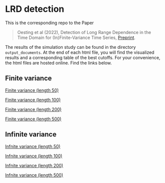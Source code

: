 # LRD detection

This is the corresponding repo to the Paper

> Oesting et al (2022), Detection of Long Range Dependence in the Time Domain for (In)Finite-Variance Time Series, [Preprint](https://arxiv.org/abs/2204.05608).

The results of the simulation study can be found in the directory `output_documents`.
At the end of each html file, you will find the visualized results and a corresponding table of the best cutoffs.
For your convenience, the html files are hosted online.
Find the links below.

## Finite variance

[Finite variance (length 50)](https://albertrapp.github.io/lrd_detection/finVar_Simulations_50.html)

[Finite variance (length 100)](https://albertrapp.github.io/lrd_detection/finVar_Simulations_100.html)

[Finite variance (length 200)](https://albertrapp.github.io/lrd_detection/finVar_Simulations_200.html)

[Finite variance (length 500)](https://albertrapp.github.io/lrd_detection/finVar_Simulations_500.html)


## Infinite variance

[Infnite variance (length 50)](https://albertrapp.github.io/lrd_detection/infVar_Simulations_50.html)

[Infnite variance (length 100)](https://albertrapp.github.io/lrd_detection/infVar_Simulations_100.html)

[Infnite variance (length 200)](https://albertrapp.github.io/lrd_detection/infVar_Simulations_200.html)

[Infnite variance (length 500)](https://albertrapp.github.io/lrd_detection/infVar_Simulations_500.html)
